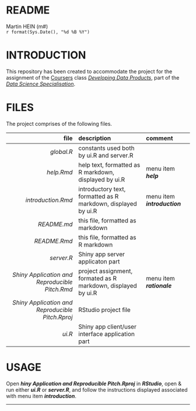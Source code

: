 # README
Martin HEIN (m#)  
`r format(Sys.Date(), "%d %B %Y")`  
# INTRODUCTION
This repository has been created to accommodate the project for the assignment of the [Coursers][coursera] class _[Developing Data Products][ddp]_, part of the _[Data Science Specialisation][dss]_.

# FILES
The project comprises of the following files.

| file | description | comment |
| -----: | :------- | :--------- |
| _global.R_ | constants used both by ui.R and server.R | |
| _help.Rmd_ | help text, formatted as R markdown, displayed by ui.R | menu item _**help**_ |
| _introduction.Rmd_ | introductory text, formatted as R markdown, displayed by ui.R | menu item _**introduction**_ |
| _README.md_ | this file, formatted as markdown | |
| _README.Rmd_ | this file, formatted as R markdown | |
| _server.R_ | Shiny app server applicaton part | |
| _Shiny Application and Reproducible Pitch.Rmd_ | project assignment, formated as R markdown, displayed by ui.R |  menu item _**rationale**_ |
| _Shiny Application and Reproducible Pitch.Rproj_ | RStudio project file | |
| _ui.R_ | Shiny app client/user interface application part | |

# USAGE
Open _**hiny Application and Reproducible Pitch.Rproj**_ in _**RStudio**_, open & run either _**ui.R**_ or _**server.R**_, and follow the instructions displayed associated with menu item _**introduction**_.

-----
[coursera]: <https://www.coursera.org>
[ddp]: <https://www.coursera.org/learn/data-products/home/welcome>
[dss]: <https://www.coursera.org/specializations/jhu-data-science>
